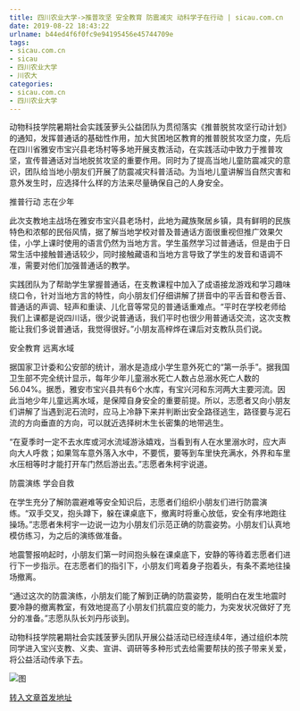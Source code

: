 ```yaml
---
title: 四川农业大学->推普攻坚 安全教育 防震减灾 动科学子在行动 | sicau.com.cn
date: 2019-08-22 18:43:22
urlname: b44ed4f6f0fc9e94195456e45744709e
tags: 
- sicau.com.cn
- sicau
- 四川农业大学
- 川农大
categories:
- sicau.com.cn
- 四川农业大学
---
```



动物科技学院暑期社会实践菠萝头公益团队为贯彻落实《推普脱贫攻坚行动计划》的通知，发挥普通话的基础性作用，加大贫困地区教育的推普脱贫攻坚力度，先后在四川省雅安市宝兴县老场村等多地开展支教活动，在实践活动中致力于推普攻坚，宣传普通话对当地脱贫攻坚的重要作用。同时为了提高当地儿童防震减灾的意识，团队给当地小朋友们开展了防震减灾科普活动。为当地儿童讲解当自然灾害和意外发生时，应选择什么样的方法来尽量确保自己的人身安全。

推普行动 志在少年

此次支教地主战场在雅安市宝兴县老场村，此地为藏族聚居乡镇，具有鲜明的民族特色和浓郁的民俗风情，据了解当地学校对普及普通话方面很重视但推广效果欠佳，小学上课时使用的语言仍然为当地方言。学生虽然学习过普通话，但是由于日常生活中接触普通话较少，同时接触藏语和当地方言导致了学生的发音和语调不准，需要对他们加强普通话的教学。

实践团队为了帮助学生掌握普通话，在支教课程中加入了成语接龙游戏和学习趣味绕口令，针对当地方言的特性，向小朋友们仔细讲解了拼音中的平舌音和卷舌音、普通话的声调、轻声和重读、儿化音等常见的普通话重难点。“平时在学校老师给我们上课都是说四川话，很少说普通话，我们平时也很少用普通话交流，这次支教能让我们多说普通话，我觉得很好。”小朋友高梓烨在课后对支教队员们说。

安全教育 远离水域

据国家卫计委和公安部的统计，溺水是造成小学生意外死亡的“第一杀手”。据我国卫生部不完全统计显示，每年少年儿童溺水死亡人数占总溺水死亡人数的56.04%。据悉，雅安市宝兴县共有6个水库，有宝兴河和东河两大主要河流。因此当地少年儿童远离水域，是保障自身安全的重要前提。所以，志愿者又向小朋友们讲解了当遇到泥石流时，应马上冷静下来并判断出安全路径逃生，路径要与泥石流的方向垂直的方向，可以就近选择树木生长密集的地带逃生。

“在夏季时一定不去水库或河水流域游泳嬉戏，当看到有人在水里溺水时，应大声向大人呼救；如果驾车意外落入水中，不要慌，要等到车里快充满水，外界和车里水压相等时才能打开车门然后游出去。”志愿者朱柯宇说道。

防震演练 学会自救

在学生充分了解防震避难等安全知识后，志愿者们组织小朋友们进行防震演练。“双手交叉，抱头蹲下，躲在课桌底下，撤离时将重心放低，安全有序地跑往操场。”志愿者朱柯宇一边说一边为小朋友们示范正确的防震姿势。小朋友们认真地模仿练习，为之后的演练做准备。

地震警报响起时，小朋友们第一时间抱头躲在课桌底下，安静的等待着志愿者们进行下一步指示。在志愿者们的指引下，小朋友们弯着身子抱着头，有条不紊地往操场撤离。

“通过这次的防震演练，小朋友们能了解到正确的防震姿势，能明白在发生地震时要冷静的撤离教室，有效地提高了小朋友们抗震应变的能力，为突发状况做好了充分的准备。”志愿队队长刘丹彤谈到。

动物科技学院暑期社会实践菠萝头团队开展公益活动已经连续4年，通过组织本院同学进入宝兴支教、义卖、宣讲、调研等多种形式去给需要帮扶的孩子带来关爱，将公益活动传承下去。



![图](https://news.sicau.edu.cn/__local/D/72/54/5F6B59C49118B99B5C1B5DD3BF1_0F755E94_1464F.jpeg)

[转入文章首发地址](https://news.sicau.edu.cn/info/1078/52868.htm)